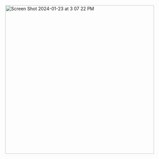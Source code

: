 <img width="465" alt="Screen Shot 2024-01-23 at 3 07 22 PM" src="https://github.com/IanCWells/AudioProjects/assets/97809757/5b82efb9-4203-4e6a-aa5e-354fd1d27771">
